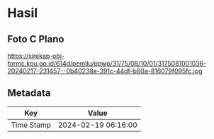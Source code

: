 # Hasil

## Foto C Plano

https://sirekap-obj-formc.kpu.go.id/614d/pemilu/ppwp/31/75/08/10/01/3175081001036-20240217-231457--0b40238a-391c-44df-b80a-816079f095fc.jpg


## Metadata

| Key        | Value               |
| ---------- | ------------------- |
| Time Stamp | 2024-02-19 06:16:00 |



